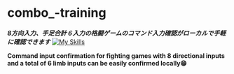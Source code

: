 # combo_-training
***8方向入力、手足合計６入力の格闘ゲームのコマンド入力確認がローカルで手軽に確認できます***
[![My Skills](https://skillicons.dev/icons?i=java,kotlin,nodejs,figma&theme=light)](https://skillicons.dev)

**Command input confirmation for fighting games with 8 directional inputs and a total of 6 limb inputs can be easily confirmed locally😁**

